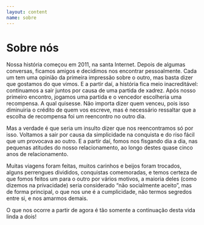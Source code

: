 ```yaml
---
layout: content
name: sobre
---
```

# Sobre nós

<p>Nossa história começou em 2011, na santa Internet. Depois de algumas conversas, ficamos amigos e decidimos nos encontrar pessoalmente. Cada um tem uma opinião da primeira impressão sobre o outro, mas basta dizer que gostamos do que vimos. E a partir daí, a história fica meio inacreditável: continuamos a sair juntos por causa de uma partida de xadrez. Após nosso primeiro encontro, jogamos uma partida e o vencedor escolheria uma recompensa. A qual quisesse. Não importa dizer quem venceu, pois isso diminuiria o crédito de quem vos escreve, mas é necessário ressaltar que a escolha de recompensa foi um reencontro no outro dia.</p>

<p>Mas a verdade é que seria um insulto dizer que nos reencontramos só por isso. Voltamos a sair por causa da simplicidade na conquista e do riso fácil que um provocava ao outro. E a partir daí, fomos nos fisgando dia a dia, nas pequenas atitudes do nosso relacionamento, ao longo destes quase cinco anos de relacionamento.</p>

<p>Muitas viagens foram feitas, muitos carinhos e beijos foram trocados, alguns perrengues divididos, conquistas comemoradas, e temos certeza de que fomos feitos um para o outro por vários motivos, a maioria deles (como dizemos na privacidade) seria considerado “não socialmente aceito”, mas de forma principal, o que nos une é a cumplicidade, não termos segredos entre si, e nos amarmos demais.</p>

<p>O que nos ocorre a partir de agora é tão somente a continuação desta vida linda a dois!</p>
